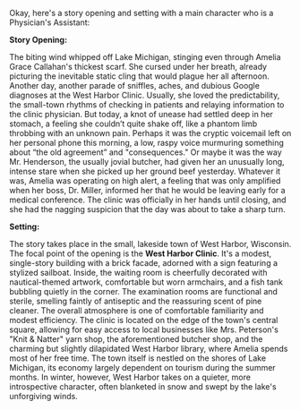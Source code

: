 Okay, here's a story opening and setting with a main character who is a Physician's Assistant:

**Story Opening:**

The biting wind whipped off Lake Michigan, stinging even through Amelia Grace Callahan's thickest scarf.  She cursed under her breath, already picturing the inevitable static cling that would plague her all afternoon.  Another day, another parade of sniffles, aches, and dubious Google diagnoses at the West Harbor Clinic. Usually, she loved the predictability, the small-town rhythms of checking in patients and relaying information to the clinic physician.  But today, a knot of unease had settled deep in her stomach, a feeling she couldn’t quite shake off, like a phantom limb throbbing with an unknown pain. Perhaps it was the cryptic voicemail left on her personal phone this morning, a low, raspy voice murmuring something about “the old agreement” and "consequences." Or maybe it was the way Mr. Henderson, the usually jovial butcher, had given her an unusually long, intense stare when she picked up her ground beef yesterday. Whatever it was, Amelia was operating on high alert, a feeling that was only amplified when her boss, Dr. Miller, informed her that he would be leaving early for a medical conference. The clinic was officially in her hands until closing, and she had the nagging suspicion that the day was about to take a sharp turn.

**Setting:**

The story takes place in the small, lakeside town of West Harbor, Wisconsin. The focal point of the opening is the **West Harbor Clinic**. It's a modest, single-story building with a brick facade, adorned with a sign featuring a stylized sailboat. Inside, the waiting room is cheerfully decorated with nautical-themed artwork, comfortable but worn armchairs, and a fish tank bubbling quietly in the corner. The examination rooms are functional and sterile, smelling faintly of antiseptic and the reassuring scent of pine cleaner. The overall atmosphere is one of comfortable familiarity and modest efficiency.  The clinic is located on the edge of the town's central square, allowing for easy access to local businesses like Mrs. Peterson's "Knit & Natter" yarn shop, the aforementioned butcher shop, and the charming but slightly dilapidated West Harbor library, where Amelia spends most of her free time. The town itself is nestled on the shores of Lake Michigan, its economy largely dependent on tourism during the summer months. In winter, however, West Harbor takes on a quieter, more introspective character, often blanketed in snow and swept by the lake's unforgiving winds.
